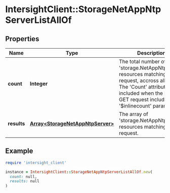 # IntersightClient::StorageNetAppNtpServerListAllOf

## Properties

| Name | Type | Description | Notes |
| ---- | ---- | ----------- | ----- |
| **count** | **Integer** | The total number of &#39;storage.NetAppNtpServer&#39; resources matching the request, accross all pages. The &#39;Count&#39; attribute is included when the HTTP GET request includes the &#39;$inlinecount&#39; parameter. | [optional] |
| **results** | [**Array&lt;StorageNetAppNtpServer&gt;**](StorageNetAppNtpServer.md) | The array of &#39;storage.NetAppNtpServer&#39; resources matching the request. | [optional] |

## Example

```ruby
require 'intersight_client'

instance = IntersightClient::StorageNetAppNtpServerListAllOf.new(
  count: null,
  results: null
)
```

